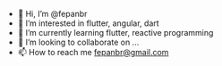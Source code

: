 - 👋 Hi, I’m @fepanbr
- 👀 I’m interested in flutter, angular, dart
- 🌱 I’m currently learning flutter, reactive programming
- 💞️ I’m looking to collaborate on ...
- 📫 How to reach me fepanbr@gmail.com


<!---
fepanbr/fepanbr is a ✨ special ✨ repository because its `README.md` (this file) appears on your GitHub profile.
You can click the Preview link to take a look at your changes.
--->
